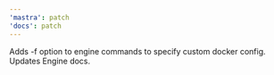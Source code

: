 ```yaml
---
'mastra': patch
'docs': patch
---
```


Adds -f option to engine commands to specify custom docker config. Updates Engine docs.
